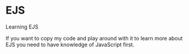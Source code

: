 # EJS
Learning EJS

If you want to copy my code and play around with it to learn more about EJS you need to have knowledge of JavaScript first.
